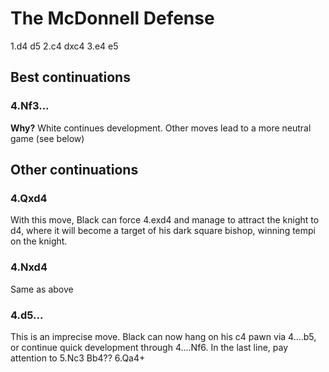 # The McDonnell Defense

1.d4 d5
2.c4 dxc4
3.e4 e5

## Best continuations

### 4.Nf3...
**Why?** White continues development. Other moves lead to a more neutral game (see below)

## Other continuations
### 4.Qxd4
With this move, Black can force 4.exd4 and manage to attract the knight to d4, where it will become a target of his dark square bishop, winning tempi on the knight.
### 4.Nxd4
Same as above

### 4.d5...
This is an imprecise move. Black can now hang on his c4 pawn via 4....b5, or continue quick development through 4....Nf6. In the last line, pay attention to 5.Nc3 Bb4?? 6.Qa4+

